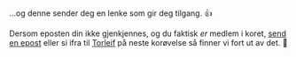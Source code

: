 
…og denne sender deg en lenke som gir deg tilgang. 👍

Dersom eposten din ikke gjenkjennes, og du faktisk *er* medlem i koret, [send en epost](contact/email) eller si ifra til [Torleif](members/torleif) på neste korøvelse så finner vi fort ut av det. 🙂
